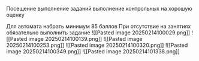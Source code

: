 Посещение
выполнение заданий
выполнение контрольных на хорошую оценку

Для автомата набрать минимум 85 баллов
При отсутствие на занятиях обязательно выполнить задание
![[Pasted image 20250214100029.png]]
![[Pasted image 20250214100139.png]]
![[Pasted image 20250214100253.png]]
![[Pasted image 20250214100320.png]]
![[Pasted image 20250214100349.png]]
![[Pasted image 20250214101338.png]]
